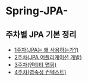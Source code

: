 # Spring-JPA-
## 주차별 JPA 기본 정리
- [1주차(JPA는 왜 사용하는가?)](https://jj-yi.tistory.com/3)
- [2주차(JPA 어플리케이션 개발)](https://jj-yi.tistory.com/4?category=930446)
- [3주차(엔티티 맵핑)](https://jj-yi.tistory.com/7?category=936567)
- [4주차(영속성 컨텍스트)](https://jj-yi.tistory.com/8?category=936567)
